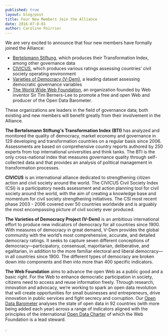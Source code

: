 ```yaml
---
published: true
layout: blog/post
title: Four New Members Join the Alliance
date: 2016-07-8-01
author: Caroline Poirrier
---
```

We are very excited to announce that four new members have formally joined the Alliance: 

+ [Bertelsmann Stiftung](http://www.bertelsmann-stiftung.de/en/our-projects/transformationindex-bti/), which produces their Transformation Index, among other governance data
+ [CIVICUS](http://www.civicus.org/index.php/en/), which produces various ratings assessing countries’ civil society operating environment
+ [Varieties of Democracy (V-Dem)](https://www.v-dem.net/en/about/), a leading dataset assessing democratic governance variables
+ [The World Wide Web Foundation](http://webfoundation.org/), an organization founded by Web inventor Sir Tim Berners-Lee to promote a free and open Web and producer of the Open Data Barometer.
	
These organizations are leaders in the field of governance data; both existing and new members will benefit greatly from their involvement in the Alliance. 



**The Bertelsmann Stiftung's Transformation Index (BTI)** has analyzed and monitored the quality of democracy, market economy and governance in 129 developing and transformation countries on a regular basis since 2006. Assessments are based on comprehensive country reports authored by 250 experts from top international universities and think tanks. The BTI is the only cross-national index that measures governance quality through self-collected data and that provides an analysis of political management in transformation processes.

**CIVICUS** is an international alliance dedicated to strengthening citizen action and civil society around the world. The CIVICUS Civil Society Index (CSI) is a participatory needs assessment and action planning tool for civil society around the world, with the aim of creating a knowledge base and momentum for civil society strengthening initiatives. The CSI most recent phase 2003 - 2006 covered over 50 countries worldwide and is arguably the most encompassing picture of civil society ever produced.

**The Varieties of Democracy Project (V-Dem)** is an ambitious international effort to produce new indicators of democracy for all countries since 1900. With measures of democracy in great demand, V-Dem provides the global community with the world’s most comprehensive, accurate, and detailed democracy ratings. It seeks to capture seven different conceptions of democracy—participatory, consensual, majoritarian, deliberative, and egalitarian, in addition to the more familiar electoral and liberal democracy—in all countries since 1900. The different types of democracy are broken down into components and then into more than 400 specific indicators.

**The Web Foundation** aims to advance the open Web as a public good and a basic right. For the Web to enhance democratic participation in society, citizens need to access and reuse information freely. Through research, innovation and advocacy, we’re working to spark an open data revolution that will create opportunities for small businesses and entrepreneurs, drive innovation in public services and fight secrecy and corruption. Our [Open Data Barometer](https://opendatabarometer.org/) analyses the state of open data in 92 countries (with more being added each year) across a range of indicators aligned with the principles of the international [Open Data Charter](http://opendatacharter.net/) of which the Web Foundation is a lead steward.


.
